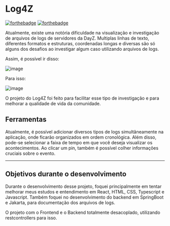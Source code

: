 # Log4Z

[![forthebadge](http://forthebadge.com/images/badges/made-with-java.svg)](http://forthebadge.com)
[![forthebadge](http://forthebadge.com/images/badges/built-with-love.svg)](http://forthebadge.com)


Atualmente, existe uma notória dificuldade na visualização e investigação de arquivos de logs de servidores da DayZ.
Multiplas linhas de texto, diferentes formatos e estruturas, coordenadas longas e diversas são só alguns dos desafios
ao investigar algum caso utilizando arquivos de logs. 

Assim, é possível ir disso:

![image](https://img001.prntscr.com/file/img001/Ubb6eI-ORISKLGB14jMUKg.png)

Para isso:

![image](https://img001.prntscr.com/file/img001/g5ADa9oMSVyf3H_yHDG2Zg.png)

O projeto do Log4Z foi feito para facilitar esse tipo de investigação e para melhorar a qualidade de vida da comunidade.

## Ferramentas 

Atualmente, é possível adicionar diversos tipos de logs simultâneamente na aplicação, onde ficarão organizados em ordem
cronológica. Além disso, pode-se selecionar a faixa de tempo em que você deseja visualizar os acontecimentos. Ao clicar 
um pin, também é possível colher informações cruciais sobre o evento.

***

## Objetivos durante o desenvolvimento

Durante o desenvolvimento desse projeto, foquei principalmente em tentar melhorar meus estudos e entendimento em 
React, HTML, CSS, Typescript e Javascript. Também foquei no desenvolvimento do backend em SpringBoot e Jakarta, 
para documentação dos arquivos de logs.

O projeto com o Frontend e o Backend totalmente desacoplado, utilizando restcontrollers para isso.

